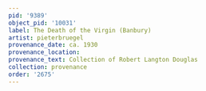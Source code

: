 ```yaml
---
pid: '9389'
object_pid: '10031'
label: The Death of the Virgin (Banbury)
artist: pieterbruegel
provenance_date: ca. 1930
provenance_location:
provenance_text: Collection of Robert Langton Douglas
collection: provenance
order: '2675'
---
```

